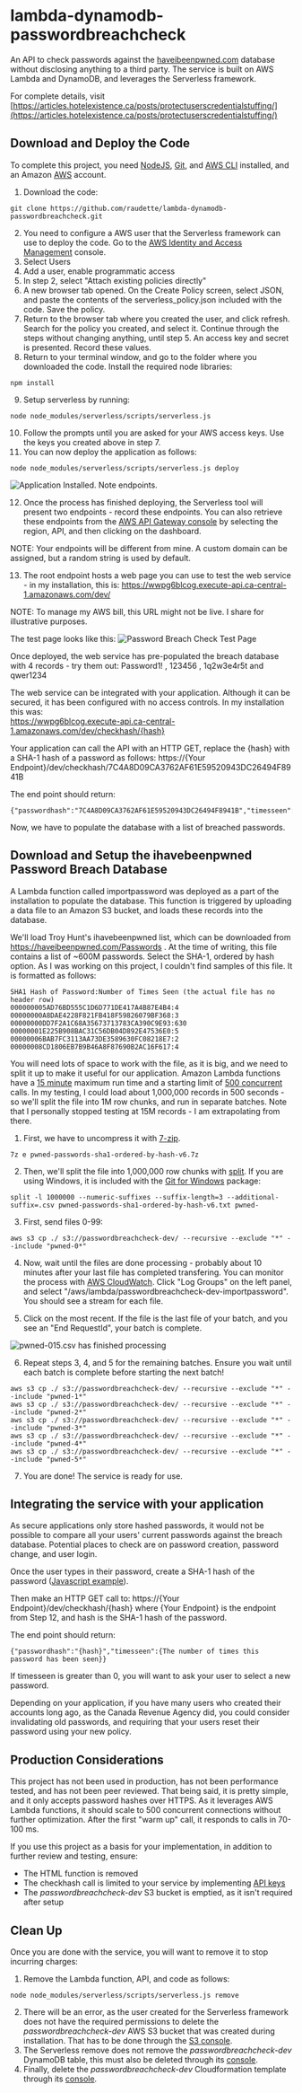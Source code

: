 # lambda-dynamodb-passwordbreachcheck

An API to check passwords against the [haveibeenpwned.com](https://haveibeenpwned.com/Passwords) database without disclosing anything to a third party.  The service is built on AWS Lambda and DynamoDB, and leverages the Serverless framework.

For complete details, visit [https://articles.hotelexistence.ca/posts/protectuserscredentialstuffing/](https://articles.hotelexistence.ca/posts/protectuserscredentialstuffing/)

## Download and Deploy the Code

To complete this project, you need [NodeJS](https://nodejs.org/en/), [Git](https://git-scm.com/), and [AWS CLI](https://aws.amazon.com/cli/) installed, and an Amazon [AWS](https://aws.amazon.com/) account.

1. Download the code:
```
git clone https://github.com/raudette/lambda-dynamodb-passwordbreachcheck.git
```
2. You need to configure a AWS user that the Serverless framework can use to deploy the code.  Go to the [AWS Identity and Access Management](https://console.aws.amazon.com/iam/home) console.
3. Select Users
4. Add a user, enable programmatic access
5. In step 2, select "Attach existing policies directly"
6. A new browser tab opened.  On the Create Policy screen, select JSON, and paste the contents of the serverless_policy.json included with the code.  Save the policy.
7. Return to the browser tab where you created the user, and click refresh.  Search for the policy you created, and select it.
Continue through the steps without changing anything, until step 5.  An access key and secret is presented.  Record these values.
8. Return to your terminal window, and go to the folder where you downloaded the code.  Install the required node libraries:
```
npm install
```
9. Setup serverless by running:
```
node node_modules/serverless/scripts/serverless.js
```
10. Follow the prompts until you are asked for your AWS access keys.  Use the keys you created above in step 7.
11. You can now deploy the application as follows:
```
node node_modules/serverless/scripts/serverless.js deploy
```
![Application Installed.  Note endpoints.](./images/PasswordBreachCheckInstalled.png)

12. Once the process has finished deploying, the Serverless tool will present two endpoints - record these endpoints.  You can also retrieve these endpoints from the [AWS API Gateway console](https://console.aws.amazon.com/apigateway/main/apis) by selecting the region, API, and then clicking on the dashboard.

NOTE: Your endpoints will be different from mine.  A custom domain can be assigned, but a random string is used by default.

13. The root endpoint hosts a web page you can use to test the web service - in my installation, this is:
https://wwpg6blcog.execute-api.ca-central-1.amazonaws.com/dev/

NOTE: To manage my AWS bill, this URL might not be live.  I share for illustrative purposes.

The test page looks like this:
![Password Breach Check Test Page](./images/PasswordBreachCheckTestPage.png)

Once deployed, the web service has pre-populated the breach database with 4 records - try them out: Password1! , 123456 , 1q2w3e4r5t and qwer1234

The web service can be integrated with your application.  Although it can be secured, it has been configured with no access controls.  In my installation this was:  
https://wwpg6blcog.execute-api.ca-central-1.amazonaws.com/dev/checkhash/{hash}

Your application can call the API with an HTTP GET, replace the {hash} with a SHA-1 hash of a password as follows:
https://{Your Endpoint}/dev/checkhash/7C4A8D09CA3762AF61E59520943DC26494F8941B

The end point should return:
```
{"passwordhash":"7C4A8D09CA3762AF61E59520943DC26494F8941B","timesseen":24230577}
```
Now, we have to populate the database with a list of breached passwords.

## Download and Setup the ihavebeenpwned Password Breach Database 

A Lambda function called importpassword was deployed as a part of the installation to populate the database.  This function is triggered by uploading a data file to an Amazon S3 bucket, and loads these records into the database.

We'll load Troy Hunt's ihavebeenpwned list, which can be downloaded from https://haveibeenpwned.com/Passwords . At the time of writing, this file contains a list of ~600M passwords.  Select the SHA-1, ordered by hash option.  As I was working on this project, I couldn't find samples of this file.  It is formatted as follows:
```
SHA1 Hash of Password:Number of Times Seen (the actual file has no header row)  
000000005AD76BD555C1D6D771DE417A4B87E4B4:4
00000000A8DAE4228F821FB418F59826079BF368:3
00000000DD7F2A1C68A35673713783CA390C9E93:630
00000001E225B908BAC31C56DB04D892E47536E0:5
00000006BAB7FC3113AA73DE3589630FC08218E7:2
00000008CD1806EB7B9B46A8F87690B2AC16F617:4
```
You will need lots of space to work with the file, as it is big, and we need to split it up to make it useful for our application.  Amazon Lambda functions have a [15 minute](https://docs.aws.amazon.com/lambda/latest/dg/gettingstarted-limits.html) maximum run time and a starting limit of [500 concurrent](https://docs.aws.amazon.com/lambda/latest/dg/invocation-scaling.html) calls.  In my testing, I could load about 1,000,000 records in 500 seconds - so we'll split the file into 1M row chunks, and run in separate batches.  Note that I personally stopped testing at 15M records - I am extrapolating from there.

1. First, we have to uncompress it with [7-zip](https://www.7-zip.org/).
```
7z e pwned-passwords-sha1-ordered-by-hash-v6.7z
```
2. Then, we'll split the file into 1,000,000 row chunks with [split](https://www.gnu.org/software/coreutils/manual/html_node/split-invocation.html).  If you are using Windows, it is included with the [Git for Windows](https://git-scm.com/download/win) package:
```
split -l 1000000 --numeric-suffixes --suffix-length=3 --additional-suffix=.csv pwned-passwords-sha1-ordered-by-hash-v6.txt pwned-
```

3. First, send files 0-99:
```
aws s3 cp ./ s3://passwordbreachcheck-dev/ --recursive --exclude "*" --include "pwned-0*"
```

4. Now, wait until the files are done processing - probably about 10 minutes after your last file has completed transfering.  You can monitor the process with [AWS CloudWatch](https://ca-central-1.console.aws.amazon.com/cloudwatch/home).  Click "Log Groups" on the left panel, and select "/aws/lambda/passwordbreachcheck-dev-importpassword".  You should see a stream for each file.  

5. Click on the most recent.  If the file is the last file of your batch, and you see an "End RequestId", your batch is complete.

![pwned-015.csv has finished processing](./images/Cloudwatch.png)

6.  Repeat steps 3, 4, and 5 for the remaining batches.  Ensure you wait until each batch is complete before starting the next batch!
```
aws s3 cp ./ s3://passwordbreachcheck-dev/ --recursive --exclude "*" --include "pwned-1*"
aws s3 cp ./ s3://passwordbreachcheck-dev/ --recursive --exclude "*" --include "pwned-2*"
aws s3 cp ./ s3://passwordbreachcheck-dev/ --recursive --exclude "*" --include "pwned-3*"
aws s3 cp ./ s3://passwordbreachcheck-dev/ --recursive --exclude "*" --include "pwned-4*"
aws s3 cp ./ s3://passwordbreachcheck-dev/ --recursive --exclude "*" --include "pwned-5*"
```

7. You are done! The service is ready for use.

## Integrating the service with your application

As secure applications only store hashed passwords, it would not be possible to compare all your users' current passwords against the breach database.  Potential places to check are on password creation, password change, and user login.

Once the user types in their password, create a SHA-1 hash of the password ([Javascript example](https://stackoverflow.com/questions/50030059/how-can-i-encript-string-to-sha-1-using-javascript-or-jquery)).

Then make an HTTP GET call to:
https://{Your Endpoint}/dev/checkhash/{hash}
where {Your Endpoint} is the endpoint from Step 12, and hash is the SHA-1 hash of the password.

The end point should return:
```
{"passwordhash":"{hash}","timesseen":{The number of times this password has been seen}}
```

If timesseen is greater than 0, you will want to ask your user to select a new password.

Depending on your application, if you have many users who created their accounts long ago, as the Canada Revenue Agency did, you could consider invalidating old passwords, and requiring that your users reset their password using your new policy.

## Production Considerations

This project has not been used in production, has not been performance tested, and has not been peer reviewed.  That being said, it is pretty simple, and it only accepts password hashes over HTTPS.  As it leverages AWS Lambda functions, it should scale to 500 concurrent connections without further optimization.  After the first "warm up" call, it responds to calls in 70-100 ms.

If you use this project as a basis for your implementation, in addition to further review and testing, ensure:
- The HTML function is removed
- The checkhash call is limited to your service by implementing [API keys](https://docs.aws.amazon.com/apigateway/latest/developerguide/api-gateway-setup-api-key-with-console.html)
- The *passwordbreachcheck-dev* S3 bucket is emptied, as it isn't required after setup

## Clean Up

Once you are done with the service, you will want to remove it to stop incurring charges:

1. Remove the Lambda function, API, and code as follows:
```
node node_modules/serverless/scripts/serverless.js remove
```
2. There will be an error, as the user created for the Serverless framework does not have the required permissions to delete the *passwordbreachcheck-dev* AWS S3 bucket that was created during installation.  That has to be done through the [S3 console](https://s3.console.aws.amazon.com/s3/home).
3. The Serverless remove does not remove the *passwordbreachcheck-dev* DynamoDB table, this must also be deleted through its [console](https://console.aws.amazon.com/dynamodb/home).
4. Finally, delete the *passwordbreachcheck-dev* Cloudformation template through its [console](https://ca-central-1.console.aws.amazon.com/cloudformation/home).